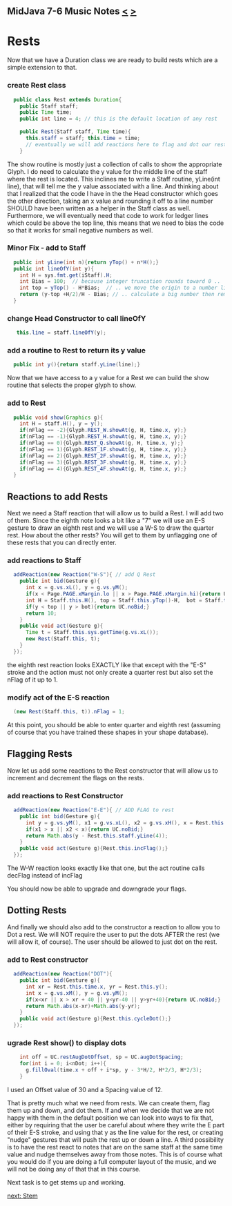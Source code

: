 ## MidJava 7-6 Music Notes [&LT;](MJ0705.md) [&GT;](MJ0707.md)
# Rests

Now that we have a Duration class we are ready to build rests which are a simple extension to that.

### create Rest class
```java
  public class Rest extends Duration{
    public Staff staff;
    public Time time;
    public int line = 4; // this is the default location of any rest
    
    public Rest(Staff staff, Time time){
      this.staff = staff; this.time = time;
      // eventually we will add reactions here to flag and dot our rests.
    }
```

The show routine is mostly just a collection of calls to show the appropriate Glyph. I do need to calculate the y value for the middle line of the staff where the rest is located. This inclines me to write a Staff routine, yLine(int line), that will tell me the y value associated with a line. And thinking about that I realized that the code I have in the the Head constructor which goes the other direction, taking an x value and rounding it off to a line number SHOULD have been written as a helper in the Staff class as well. Furthermore, we will eventually need that code to work for ledger lines which could be above the top line, this means that we need to bias the code so that it works for small negative numbers as well. 

### Minor Fix - add to Staff
```java
  public int yLine(int n){return yTop() + n*H();}
  public int lineOfY(int y){
    int H = sys.fmt.get(iStaff).H;
    int Bias = 100;  // because integer truncation rounds toward 0 ..
    int top = yTop() - H*Bias;  // .. we move the origin to a number like -100
    return (y-top +H/2)/H - Bias; // .. calculate a big number then remove that Bias
  }
```

### change Head Constructor to call lineOfY
```java
   this.line = staff.lineOfY(y);
```

### add a routine to Rest to return its y value   
```java
  public int y(){return staff.yLine(line);}
```

Now that we have access to a y value for a Rest we can build the show routine that selects the proper glyph to show.   

### add to Rest   
```java
  public void show(Graphics g){
    int H = staff.H(), y = y();
    if(nFlag == -2){Glyph.REST_W.showAt(g, H, time.x, y);}
    if(nFlag == -1){Glyph.REST_H.showAt(g, H, time.x, y);}
    if(nFlag == 0){Glyph.REST_Q.showAt(g, H, time.x, y);}
    if(nFlag == 1){Glyph.REST_1F.showAt(g, H, time.x, y);}
    if(nFlag == 2){Glyph.REST_2F.showAt(g, H, time.x, y);}
    if(nFlag == 3){Glyph.REST_3F.showAt(g, H, time.x, y);}
    if(nFlag == 4){Glyph.REST_4F.showAt(g, H, time.x, y);}
  }
```

## Reactions to add Rests

Next we need a Staff reaction that will allow us to build a Rest. I will add two of them. Since the eighth note looks a bit like a "7" we will use an E-S gesture to draw an eighth rest and we will use a W-S to draw the quarter rest. How about the other rests? You will get to them by unflagging one of these rests that you can directly enter.

### add reactions to Staff
```java
  addReaction(new Reaction("W-S"){ // add Q Rest
    public int bid(Gesture g){
      int x = g.vs.xL(), y = g.vs.yM();
      if(x < Page.PAGE.xMargin.lo || x > Page.PAGE.xMargin.hi){return UC.noBid;}
      int H = Staff.this.H(), top = Staff.this.yTop()-H,  bot = Staff.this.yBot()+H;
      if(y < top || y > bot){return UC.noBid;}
      return 10;
    }
    public void act(Gesture g){
      Time t = Staff.this.sys.getTime(g.vs.xL());
      new Rest(Staff.this, t);
    }
  });
```

the eighth rest reaction looks EXACTLY like that except with the "E-S" stroke and the action must not only create a quarter rest but also set the nFlag of it up to 1.

### modify act of the E-S reaction
```java
  (new Rest(Staff.this, t)).nFlag = 1;
```

At this point, you should be able to enter quarter and eighth rest (assuming of course that you have trained these shapes in your shape database).

## Flagging Rests
Now let us add some reactions to the Rest constructor that will allow us to increment and decrement the flags on the rests.

### add reactions to Rest Constructor
```java
  addReaction(new Reaction("E-E"){ // ADD FLAG to rest
    public int bid(Gesture g){
      int y = g.vs.yM(), x1 = g.vs.xL(), x2 = g.vs.xH(), x = Rest.this.time.x;
      if(x1 > x || x2 < x){return UC.noBid;}
      return Math.abs(y - Rest.this.staff.yLine(4));
    }
    public void act(Gesture g){Rest.this.incFlag();}
  });
```

The W-W reaction looks exactly like that one, but the act routine calls decFlag instead of incFlag

You should now be able to upgrade and downgrade your flags.

## Dotting Rests
And finally we should also add to the constructor a reaction to allow you to Dot a rest. We will NOT require the user to put the dots AFTER the rest (we will allow it, of course). The user should be allowed to just dot on the rest.

### add to Rest constructor
```java
  addReaction(new Reaction("DOT"){
    public int bid(Gesture g){
      int xr = Rest.this.time.x, yr = Rest.this.y();
      int x = g.vs.xM(), y = g.vs.yM();
      if(x<xr || x > xr + 40 || y<yr-40 || y>yr+40){return UC.noBid;}
      return Math.abs(x-xr)+Math.abs(y-yr);
    }
    public void act(Gesture g){Rest.this.cycleDot();}
  });
```

### ugrade Rest show() to display dots
```java
    int off = UC.restAugDotOffset, sp = UC.augDotSpacing;
    for(int i = 0; i<nDot; i++){
      g.fillOval(time.x + off + i*sp, y - 3*H/2, H*2/3, H*2/3);
    }
```

I used an Offset value of 30 and a Spacing value of 12.

That is pretty much what we need from rests. We can create them, flag them up and down, and dot them. If and when we decide that we are not happy with them in the default position we can look into ways to fix that, either by requiring that the user be careful about where they write the E part of their E-S stroke, and using that y as the line value for the rest, or creating "nudge" gestures that will push the rest up or down a line. A third possibility is to have the rest react to notes that are on the same staff at the same time value and nudge themselves away from those notes. This is of course what you would do if you are doing a full computer layout of the music, and we will not be doing any of that that in this course.

Next task is to get stems up and working.

[next: Stem](MJ0707.md)
